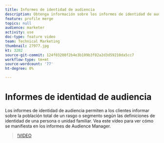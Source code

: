 ```yaml
---
title: Informes de identidad de audiencia
description: Obtenga información sobre los informes de identidad de audiencia. Este tipo de creación de informes en Audience Manager le permite crear informes sobre la población total de un rasgo o segmento según las definiciones de identidad personales o familiares.
feature: profile merge
topics: null
audience: marketer
activity: use
doc-type: feature video
team: Technical Marketing
thumbnail: 27977.jpg
kt: 3202
source-git-commit: 124f03208f2b4e3b109b3f02a2d3d59210da5cc7
workflow-type: tm+mt
source-wordcount: '77'
ht-degree: 0%

---
```



# Informes de identidad de audiencia

Los informes de identidad de audiencia permiten a los clientes informar sobre la población total de un rasgo o segmento según las definiciones de identidad de una persona o unidad familiar. Vea este vídeo para ver cómo se manifiesta en los informes de Audience Manager.

>[!VIDEO](https://video.tv.adobe.com/v/32713/?quality=12&captions=spa)
